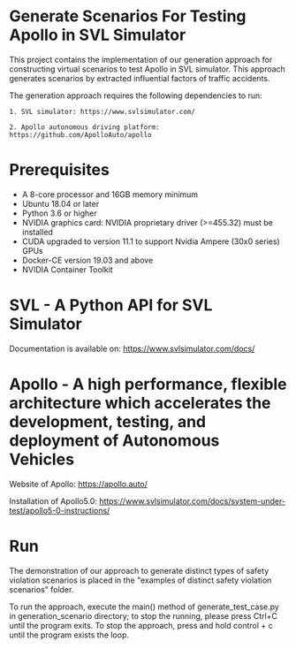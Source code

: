 # Generate Scenarios For Testing Apollo in SVL Simulator


This project contains the implementation of our generation approach for constructing virtual scenarios to test Apollo in SVL simulator. This approach generates scenarios by extracted influential factors of traffic accidents. 

The generation approach requires the following dependencies to run:


	1. SVL simulator: https://www.svlsimulator.com/
	
	2. Apollo autonomous driving platform: https://github.com/ApolloAuto/apollo


# Prerequisites

* A 8-core processor and 16GB memory minimum
* Ubuntu 18.04 or later
* Python 3.6 or higher
* NVIDIA graphics card: NVIDIA proprietary driver (>=455.32) must be installed
* CUDA upgraded to version 11.1 to support Nvidia Ampere (30x0 series) GPUs
* Docker-CE version 19.03 and above
* NVIDIA Container Toolkit


# SVL - A Python API for SVL Simulator

Documentation is available on: https://www.svlsimulator.com/docs/

# Apollo - A high performance, flexible architecture which accelerates the development, testing, and deployment of Autonomous Vehicles

Website of Apollo: https://apollo.auto/

Installation of Apollo5.0: https://www.svlsimulator.com/docs/system-under-test/apollo5-0-instructions/

# Run

The demonstration of our approach to generate distinct types of safety violation scenarios is placed in the "examples of distinct safety violation scenarios" folder.

To run the approach, execute the main() method of generate_test_case.py in generation_scenario directory; to stop the running, please press Ctrl+C until the program exits.
To stop the approach, press and hold control + c until the program exists the loop.


